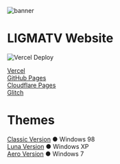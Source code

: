 ![banner](https://socialify.git.ci/LIGMATV/Home/image?description=1&font=Inter&language=1&logo=https%3A%2F%2Fligmatv.vercel.app%2Flogo%2Ffavicon.svg&name=1&owner=1&pattern=Circuit%20Board&theme=Light)

# LIGMATV Website

![Vercel Deploy](https://therealsujitk-vercel-badge.vercel.app/?app=ligmatv&style=flat-square)

[Vercel](https://ligmatv.vercel.app/)  
[GitHub Pages](https://ligmatv.github.io/Home/)  
[Cloudflare Pages](https://ligmatv.pages.dev/)  
[Glitch](https://ligmatv.glitch.me/)  

# Themes

[Classic Version](https://ligmatv.vercel.app/win/98) ● Windows 98  
[Luna Version](https://ligmatv.vercel.app/win/xp.html) ● Windows XP  
[Aero Version](https://ligmatv.vercel.app/win/7.html) ● Windows 7  

